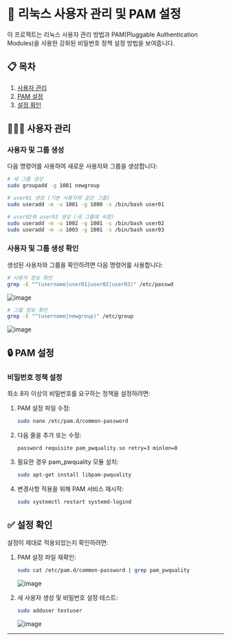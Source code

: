 # 🐧 리눅스 사용자 관리 및 PAM 설정

이 프로젝트는 리눅스 사용자 관리 방법과 PAM(Pluggable Authentication Modules)을 사용한 강화된 비밀번호 정책 설정 방법을 보여줍니다.

## 📋 목차

1. [사용자 관리](#사용자-관리)
2. [PAM 설정](#pam-설정)
3. [설정 확인](#설정-확인)

## :family_man_woman_boy: 사용자 관리

### 사용자 및 그룹 생성

다음 명령어를 사용하여 새로운 사용자와 그룹을 생성합니다:

```bash
# 새 그룹 생성
sudo groupadd -g 1001 newgroup

# user01 생성 (기본 사용자와 같은 그룹)
sudo useradd -m -u 1001 -g 1000 -s /bin/bash user01

# user02와 user03 생성 (새 그룹에 속함)
sudo useradd -m -u 1002 -g 1001 -s /bin/bash user02
sudo useradd -m -u 1003 -g 1001 -s /bin/bash user03
```

### 사용자 및 그룹 생성 확인

생성된 사용자와 그룹을 확인하려면 다음 명령어를 사용합니다:

```bash
# 사용자 정보 확인
grep -E "^(username|user01|user02|user03)" /etc/passwd
```
![image](https://github.com/user-attachments/assets/a89adaad-ce14-4f63-87cd-c56b4be9987c)

```bash
# 그룹 정보 확인
grep -E "^(username|newgroup)" /etc/group
```
![image](https://github.com/user-attachments/assets/78686078-db02-4144-8883-fcc035094ac3)

## 🔒 PAM 설정

### 비밀번호 정책 설정

최소 8자 이상의 비밀번호를 요구하는 정책을 설정하려면:

1. PAM 설정 파일 수정:
   ```bash
   sudo nano /etc/pam.d/common-password
   ```

2. 다음 줄을 추가 또는 수정:
   ```
   password requisite pam_pwquality.so retry=3 minlen=8
   ```

3. 필요한 경우 pam_pwquality 모듈 설치:
   ```bash
   sudo apt-get install libpam-pwquality
   ```

4. 변경사항 적용을 위해 PAM 서비스 재시작:
   ```bash
   sudo systemctl restart systemd-logind
   ```

## ✅ 설정 확인

설정이 제대로 적용되었는지 확인하려면:

1. PAM 설정 파일 재확인:
   ```bash
   sudo cat /etc/pam.d/common-password | grep pam_pwquality
   ```
   ![image](https://github.com/user-attachments/assets/d8e515b7-ef0f-4e41-abcb-1f77fe52b87d)


2. 새 사용자 생성 및 비밀번호 설정 테스트:
   ```bash
   sudo adduser testuser
   ```
   ![image](https://github.com/user-attachments/assets/dca5695b-9d65-4deb-847d-9c3587670676)

---
